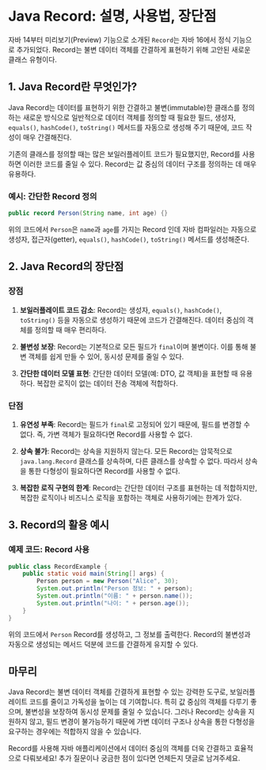 # Java Record: 설명, 사용법, 장단점

자바 14부터 미리보기(Preview) 기능으로 소개된 `Record`는 자바 16에서 정식 기능으로 추가되었다. Record는 불변 데이터 객체를 간결하게 표현하기 위해 고안된 새로운 클래스 유형이다. 

## 1. Java Record란 무엇인가?

Java Record는 데이터를 표현하기 위한 간결하고 불변(immutable)한 클래스를 정의하는 새로운 방식으로 일반적으로 데이터 객체를 정의할 때 필요한 필드, 생성자, `equals()`, `hashCode()`, `toString()` 메서드를 자동으로 생성해 주기 때문에, 코드 작성이 매우 간결해진다.

기존의 클래스를 정의할 때는 많은 보일러플레이트 코드가 필요했지만, Record를 사용하면 이러한 코드를 줄일 수 있다. Record는 값 중심의 데이터 구조를 정의하는 데 매우 유용하다.

### 예시: 간단한 Record 정의

```java
public record Person(String name, int age) {}
```
위의 코드에서 `Person`은 `name`과 `age`를 가지는 Record 인데 자바 컴파일러는 자동으로 생성자, 접근자(getter), `equals()`, `hashCode()`, `toString()` 메서드를 생성해준다.

## 2. Java Record의 장단점

### 장점

1. **보일러플레이트 코드 감소**: Record는 생성자, `equals()`, `hashCode()`, `toString()` 등을 자동으로 생성하기 때문에 코드가 간결해진다. 데이터 중심의 객체를 정의할 때 매우 편리하다.

2. **불변성 보장**: Record는 기본적으로 모든 필드가 `final`이며 불변이다. 이를 통해 불변 객체를 쉽게 만들 수 있어, 동시성 문제를 줄일 수 있다.

3. **간단한 데이터 모델 표현**: 간단한 데이터 모델(예: DTO, 값 객체)을 표현할 때 유용하다. 복잡한 로직이 없는 데이터 전송 객체에 적합하다.

### 단점

1. **유연성 부족**: Record는 필드가 `final`로 고정되어 있기 때문에, 필드를 변경할 수 없다. 즉, 가변 객체가 필요하다면 Record를 사용할 수 없다.

2. **상속 불가**: Record는 상속을 지원하지 않는다. 모든 Record는 암묵적으로 `java.lang.Record` 클래스를 상속하며, 다른 클래스를 상속할 수 없다. 따라서 상속을 통한 다형성이 필요하다면 Record를 사용할 수 없다.

3. **복잡한 로직 구현의 한계**: Record는 간단한 데이터 구조를 표현하는 데 적합하지만, 복잡한 로직이나 비즈니스 로직을 포함하는 객체로 사용하기에는 한계가 있다.

## 3. Record의 활용 예시

### 예제 코드: Record 사용

```java
public class RecordExample {
    public static void main(String[] args) {
        Person person = new Person("Alice", 30);
        System.out.println("Person 정보: " + person);
        System.out.println("이름: " + person.name());
        System.out.println("나이: " + person.age());
    }
}
```
위의 코드에서 `Person` Record를 생성하고, 그 정보를 출력한다. Record의 불변성과 자동으로 생성되는 메서드 덕분에 코드를 간결하게 유지할 수 있다.

## 마무리

Java Record는 불변 데이터 객체를 간결하게 표현할 수 있는 강력한 도구로, 보일러플레이트 코드를 줄이고 가독성을 높이는 데 기여합니다. 특히 값 중심의 객체를 다루기 좋으며, 불변성을 보장하여 동시성 문제를 줄일 수 있습니다. 그러나 Record는 상속을 지원하지 않고, 필드 변경이 불가능하기 때문에 가변 데이터 구조나 상속을 통한 다형성을 요구하는 경우에는 적합하지 않을 수 있습니다.

Record를 사용해 자바 애플리케이션에서 데이터 중심의 객체를 더욱 간결하고 효율적으로 다뤄보세요! 추가 질문이나 궁금한 점이 있다면 언제든지 댓글로 남겨주세요.

